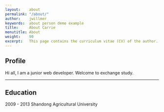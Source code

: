 ```yaml
---
layout:    about
permalink: "/about/"
author:    jwillmer
keywords:  about person demo example
title:     About Carrie
menutitle: About
weight:    90
excerpt:   This page contains the curriculum vitae (CV) of the author.
---
```


## Profile

Hi all, I am a junior web developer. Welcome to exchange study.


---

## Education

2009 - 2013
Shandong Agricultural University